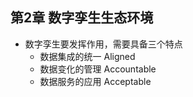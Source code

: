## 第2章 数字孪生生态环境
- 数字孪生要发挥作用，需要具备三个特点
	- 数据集成的统一 Aligned
	- 数据变化的管理 Accountable
	- 数据服务的应用 Acceptable
